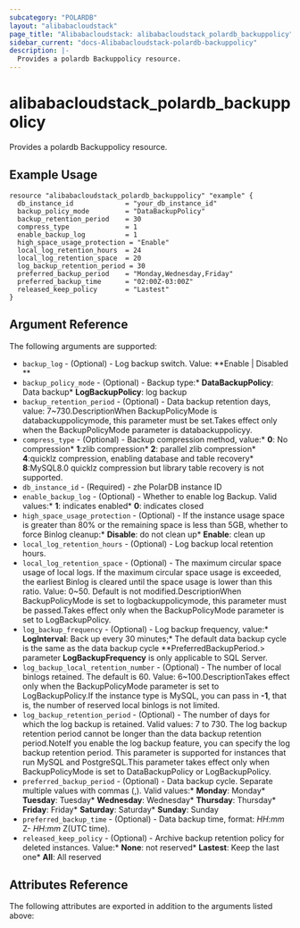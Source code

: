 ```yaml
---
subcategory: "POLARDB"
layout: "alibabacloudstack"
page_title: "Alibabacloudstack: alibabacloudstack_polardb_backuppolicy"
sidebar_current: "docs-Alibabacloudstack-polardb-backuppolicy"
description: |-
  Provides a polardb Backuppolicy resource.
---
```


# alibabacloudstack_polardb_backuppolicy

Provides a polardb Backuppolicy resource.

## Example Usage
```
resource "alibabacloudstack_polardb_backuppolicy" "example" {
  db_instance_id             = "your_db_instance_id"
  backup_policy_mode         = "DataBackupPolicy"
  backup_retention_period    = 30
  compress_type              = 1
  enable_backup_log          = 1
  high_space_usage_protection = "Enable"
  local_log_retention_hours  = 24
  local_log_retention_space  = 20
  log_backup_retention_period = 30
  preferred_backup_period    = "Monday,Wednesday,Friday"
  preferred_backup_time      = "02:00Z-03:00Z"
  released_keep_policy       = "Lastest"
}
```

## Argument Reference

The following arguments are supported:
  * `backup_log` - (Optional) - Log backup switch. Value: **Enable | Disabled **
  * `backup_policy_mode` - (Optional) - Backup type:* **DataBackupPolicy**: Data backup* **LogBackupPolicy**: log backup
  * `backup_retention_period` - (Optional) - Data backup retention days, value: 7~730.DescriptionWhen BackupPolicyMode is databackuppolicymode, this parameter must be set.Takes effect only when the BackupPolicyMode parameter is databackuppolicyy.
  * `compress_type` - (Optional) - Backup compression method, value:* **0**: No compression* **1**:zlib compression* **2**: parallel zlib compression* **4**:quicklz compression, enabling database and table recovery* **8**:MySQL8.0 quicklz compression but library table recovery is not supported.
  * `db_instance_id` - (Required) - zhe PolarDB instance ID
  * `enable_backup_log` - (Optional) - Whether to enable log Backup. Valid values:* **1**: indicates enabled* **0**: indicates closed
  * `high_space_usage_protection` - (Optional) - If the instance usage space is greater than 80% or the remaining space is less than 5GB, whether to force Binlog cleanup:* **Disable**: do not clean up* **Enable**: clean up
  * `local_log_retention_hours` - (Optional) - Log backup local retention hours.
  * `local_log_retention_space` - (Optional) - The maximum circular space usage of local logs. If the maximum circular space usage is exceeded, the earliest Binlog is cleared until the space usage is lower than this ratio. Value: 0~50. Default is not modified.DescriptionWhen BackupPolicyMode is set to logbackuppolicymode, this parameter must be passed.Takes effect only when the BackupPolicyMode parameter is set to LogBackupPolicy.
  * `log_backup_frequency` - (Optional) - Log backup frequency, value:* **LogInterval**: Back up every 30 minutes;* The default data backup cycle is the same as the data backup cycle **PreferredBackupPeriod.> parameter **LogBackupFrequency** is only applicable to SQL Server.
  * `log_backup_local_retention_number` - (Optional) - The number of local binlogs retained. The default is 60. Value: 6~100.DescriptionTakes effect only when the BackupPolicyMode parameter is set to LogBackupPolicy.If the instance type is MySQL, you can pass in **-1**, that is, the number of reserved local binlogs is not limited.
  * `log_backup_retention_period` - (Optional) - The number of days for which the log backup is retained. Valid values: 7 to 730. The log backup retention period cannot be longer than the data backup retention period.NoteIf you enable the log backup feature, you can specify the log backup retention period. This parameter is supported for instances that run MySQL and PostgreSQL.This parameter takes effect only when BackupPolicyMode is set to DataBackupPolicy or LogBackupPolicy.
  * `preferred_backup_period` - (Optional) - Data backup cycle. Separate multiple values with commas (,). Valid values:* **Monday**: Monday* **Tuesday**: Tuesday* **Wednesday**: Wednesday* **Thursday**: Thursday* **Friday**: Friday* **Saturday**: Saturday* **Sunday**: Sunday
  * `preferred_backup_time` - (Optional) - Data backup time, format: <I> HH:mm</I> Z-<I> HH:mm</I> Z(UTC time).
  * `released_keep_policy` - (Optional) - Archive backup retention policy for deleted instances. Value:* **None**: not reserved* **Lastest**: Keep the last one* **All**: All reserved

## Attributes Reference

The following attributes are exported in addition to the arguments listed above:
